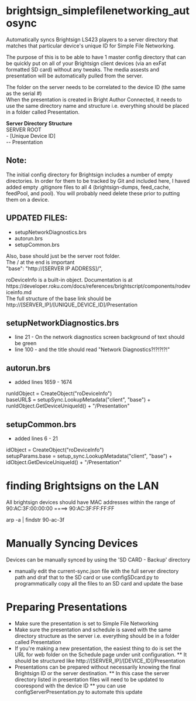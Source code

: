 # brightsign_simplefilenetworking_autosync
Automatically syncs Brightsign LS423 players to a server directory that matches that particular device's unique ID for Simple File Networking.

<p>
  The purpose of this is to be able to have 1 master config directory that can be quickly put on all of your Brightsign client devices (via an exFat formatted SD card) without any tweaks. The media assests and presentation will be automatically pulled from the server. 
</p>
<p>
  The folder on the server needs to be correlated to the device ID (the same as the serial #)<br>
  When the presentation is created in Bright Author Connected, it needs to use the same directory name and structure i.e. everything should be placed in a folder called Presentation.
</p>
<strong> Server Directory Structure</strong><br>
SERVER ROOT<br>
- [Unique Device ID]<br>
-- Presentation

## Note:
The initial config directory for Brightsign includes a number of empty directories. In order for them to be tracked by Git and included here, I haved added empty .gitignore files to all 4 (brightsign-dumps, feed_cache, feedPool, and pool). You will probably need delete these prior to putting them on a device.

## UPDATED FILES:
* setupNetworkDiagnostics.brs
* autorun.brs
* setupCommon.brs

Also, base should just be the server root folder.<br>
The / at the end is important<br>
"base": "http://[SERVER IP ADDRESS]/",

<p>
roDeviceInfo is a built-in object. Documentation is at https://developer.roku.com/docs/references/brightscript/components/rodeviceinfo.md<br>
The full structure of the base link should be http://[SERVER_IP]/[UNIQUE_DEVICE_ID]/Presentation
  </p>

## setupNetworkDiagnostics.brs
* line 21 - On the network diagnostics screen background of text should be green
* line 100 - and the title should read  "Network Diagnostics?!?!?!?!"

## autorun.brs
* added lines 1659 - 1674

<p>
runIdObject = CreateObject("roDeviceInfo") <br>
baseURL$ = setupSync.LookupMetadata("client", "base") + runIdObject.GetDeviceUniqueId() + "/Presentation"
</p>

## setupCommon.brs
* added lines 6 - 21

<p>
 idObject = CreateObject("roDeviceInfo")<br>
 setupParams.base = setup_sync.LookupMetadata("client", "base") + idObject.GetDeviceUniqueId() + "/Presentation"
</p>

# finding Brightsigns on the LAN

<p>
All brightsign devices should have MAC addresses within the range of<br>
90:AC:3F:00:00:00 ====> 90:AC:3F:FF:FF:FF
</p>

<p>
	arp -a | findstr 90-ac-3f
</p>

# Manually Syncing Devices
Devices can be manually synced by using the 'SD CARD - Backup' directory
* manually edit the current-sync.json file with the full server directory path and draf that to the SD card or use configSDcard.py to programmatically copy all the files to an SD card and update the base

# Preparing Presentations

* Make sure the presentation is set to Simple File Networking
* Make sure the presentation and schedule is saved with the same directory structure as the server i.e. everything should be in a folder called Presentation
* If you're making a new presentation, the easiest thing to do is set the URL for web folder on the Schedule page under unit configuration.
** It should be structured like http://[SERVER_IP]/[DEVICE_ID]/Presentation
* Presentations can be prepared without necessarily knowing the final Brightsign ID or the server destination.
** In this case the server directory listed in presentation files will need to be updated to coorespond with the device ID
** you can use configServerPresentation.py to automate this update